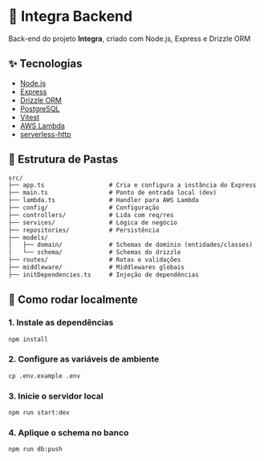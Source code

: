 # 🧩 Integra Backend

Back-end do projeto **Integra**, criado com Node.js, Express e Drizzle ORM

## ✨ Tecnologias

- [Node.js](https://nodejs.org/)
- [Express](https://expressjs.com/)
- [Drizzle ORM](https://orm.drizzle.team/)
- [PostgreSQL](https://www.postgresql.org/)
- [Vitest](https://vitest.dev/)
- [AWS Lambda](https://aws.amazon.com/lambda/)
- [serverless-http](https://www.npmjs.com/package/serverless-http)

## 📁 Estrutura de Pastas

```txt
src/
├── app.ts                  # Cria e configura a instância do Express
├── main.ts                 # Ponto de entrada local (dev)
├── lambda.ts               # Handler para AWS Lambda
├── config/                 # Configuração
├── controllers/            # Lida com req/res
├── services/               # Lógica de negócio
├── repositories/           # Persistência
├── models/
│   ├── domain/             # Schemas de domínio (entidades/classes)
│   └── schema/             # Schemas do drizzle
├── routes/                 # Rotas e validações
├── middleware/             # Middlewares globais
├── initDependencies.ts     # Injeção de dependências
```

## 🚀 Como rodar localmente

### 1. Instale as dependências

```
npm install
```

### 2. Configure as variáveis de ambiente

```
cp .env.example .env
```

### 3. Inicie o servidor local

```
npm run start:dev
```

### 4. Aplique o schema no banco

```
npm run db:push
```
